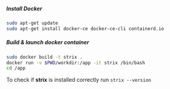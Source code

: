 ##### Install Docker

```bash
sudo apt-get update
sudo apt-get install docker-ce docker-ce-cli containerd.io
```

##### Build & launch docker container

```bash
sudo docker build -t strix .
docker run -v $PWD/workdir:/app -it strix /bin/bash
cd /app
```

To check if **strix** is installed correctly run `strix --version`
